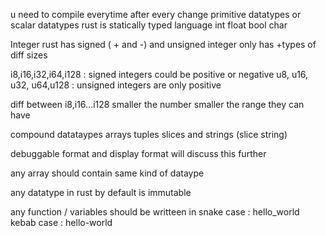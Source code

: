 u need to compile everytime after every change 
primitive datatypes or scalar datatypes
rust is statically typed language 
int float bool char

Integer rust has signed ( + and -) and unsigned integer only has +types of diff sizes

i8,i16,i32,i64,i128 : signed integers could be positive or negative
u8, u16, u32, u64,u128 : unsigned integers are only positive

diff between i8,i16...i128 smaller the number smaller the range they can have

compound datataypes
arrays tuples slices and strings (slice string)

debuggable format and display format will discuss this further

any array should contain same kind of dataype

any datatype in rust by default is immutable 

any function / variables should be writteen in snake case : hello_world kebab case  : hello-world